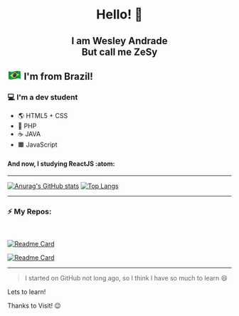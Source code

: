 <h1 align="center">Hello! 👋</h1>
<h2 align="center">I am Wesley Andrade<br>But call me ZeSy</h2>

## <img src="https://raw.githubusercontent.com/zesy/zesy/main/_flags.ico/brazil-flag-32.png"> I'm from Brazil!
### 💻 I'm a dev student
- 🌎 HTML5 + CSS
- 🐘 PHP
- ☕ JAVA
- 🟧 JavaScript
#### And now, I studying ReactJS :atom:
___

[![Anurag's GitHub stats](https://github-readme-stats.vercel.app/api?username=zesy&hide=contribs,prs&show_icons=true&theme=midnight-purple)](https://github.com/zesy)
[![Top Langs](https://github-readme-stats.vercel.app/api/top-langs/?username=zesy&theme=midnight-purple&layout=compact&hide=hack)](https://github.com/zesy)

___

### :zap: My Repos:

</br>

[![Readme Card](https://github-readme-stats.vercel.app/api/pin/?username=zesy&repo=projectopm&show_owner=true&theme=midnight-purple)](https://github.com/zesy/projectopm)

[![Readme Card](https://github-readme-stats.vercel.app/api/pin/?username=zesy&repo=IGTI-BootCamp_Projects&theme=midnight-purple&show_owner=true)](https://github.com/zesy/IGTI-BootCamp_Projects)
  

<!-- My Project on University  with PHP(MVC - without frameworks)-> [OPMProject](https://github.com/zesy/projectopm)

My IGTI React BootCamp Projects and Challenges -> [IGTI BootCamp - React](https://github.com/zesy/IGTI-BootCamp_Projects) -->

___

> I started on GitHub not long ago, so I think I have so much to learn 😄


Lets to learn!

Thanks to Visit! 😉
